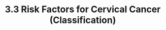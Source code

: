 ---
title:  "3.3 Risk Factors for Cervical Cancer (Classification)"
permalink: /IML/cervical_cancer/
---